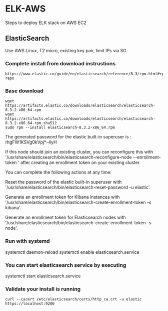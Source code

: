 # ELK-AWS
Steps to deploy ELK stack on AWS EC2

## ElasticSearch
Use AWS Linux, T2 micro, existing key pair, limit IPs via SG.

### Complete install from download instrustions
```
https://www.elastic.co/guide/en/elasticsearch/reference/8.3/rpm.html#rpm-repo
```

### Base download
```
wget https://artifacts.elastic.co/downloads/elasticsearch/elasticsearch-8.3.2-x86_64.rpm
wget https://artifacts.elastic.co/downloads/elasticsearch/elasticsearch-8.3.2-x86_64.rpm.sha512
sudo rpm --install elasticsearch-8.3.2-x86_64.rpm
```

The generated password for the elastic built-in superuser is : rhgFW1KSVg0kVpj*-4yH

If this node should join an existing cluster, you can reconfigure this with
'/usr/share/elasticsearch/bin/elasticsearch-reconfigure-node --enrollment-token <token-here>'
after creating an enrollment token on your existing cluster.

You can complete the following actions at any time:

Reset the password of the elastic built-in superuser with
'/usr/share/elasticsearch/bin/elasticsearch-reset-password -u elastic'.

Generate an enrollment token for Kibana instances with
 '/usr/share/elasticsearch/bin/elasticsearch-create-enrollment-token -s kibana'.

Generate an enrollment token for Elasticsearch nodes with
'/usr/share/elasticsearch/bin/elasticsearch-create-enrollment-token -s node'.

### Run with systemd
systemctl daemon-reload
systemctl enable elasticsearch.service
### You can start elasticsearch service by executing
systemctl start elasticsearch.service

### Validate your install is running
```
curl --cacert /etc/elasticsearch/certs/http_ca.crt -u elastic https://localhost:9200
```
